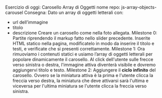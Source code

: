 Esercizio di oggi: Carosello Array di Oggetti
nome repo: js-array-objects-carousel
Consegna:
Dato un array di oggetti letterali con:
 - url dell’immagine
 - titolo
 - descrizione
Creare un carosello come nella foto allegata.
Milestone 0:
Partite riprendendo il markup fatto nello slider precedente. Inserite HTML statico nella pagina, modificatelo in modo da inserire il titolo e testi, e verificate che si presenti correttamente.
Milestone 1:
Ora rimuoviamo i contenuti statici e usiamo l’array di oggetti letterali per popolare dinamicamente il carosello.
Al click dell'utente sulle frecce verso sinistra o destra, l'immagine attiva diventerà visibile e dovremo aggiungervi titolo e testo.
Milestone 2:
Aggiungere il **ciclo infinito** del carosello. Ovvero se la miniatura attiva è la prima e l'utente clicca la freccia verso destra, la miniatura che deve attivarsi sarà l'ultima e viceversa per l'ultima miniatura se l'utente clicca la freccia verso sinistra.